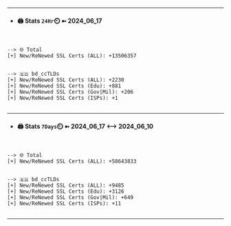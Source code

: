 

---
- #### 🖨️ **Stats** `24Hr`⏲️ ➼ 2024_06_17
```console


--> 🌐 Total
[+] New/ReNewed SSL Certs (ALL): +13506357


--> 🇧🇩 bd_ccTLDs
[+] New/ReNewed SSL Certs (ALL): +2230
[+] New/ReNewed SSL Certs (Edu): +881
[+] New/ReNewed SSL Certs (Gov|Mil): +206
[+] New/ReNewed SSL Certs (ISPs): +1


```

---
- #### 🖨️ **Stats** `7Days`⏲️ ➼ 2024_06_17 <--> 2024_06_10
```console


--> 🌐 Total
[+] New/ReNewed SSL Certs (ALL): +58643833


--> 🇧🇩 bd_ccTLDs
[+] New/ReNewed SSL Certs (ALL): +9485
[+] New/ReNewed SSL Certs (Edu): +3126
[+] New/ReNewed SSL Certs (Gov|Mil): +649
[+] New/ReNewed SSL Certs (ISPs): +11


```

---

